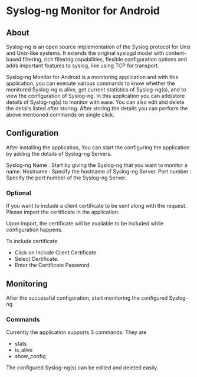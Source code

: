 # Syslog-ng Monitor for Android

## About ##

Syslog-ng is an open source implementation of the Syslog protocol for Unix and Unix-like systems. It extends the original syslogd model with content-based filtering, rich filtering capabilities, flexible configuration options and adds important features to syslog, like using TCP for transport.

Syslog-ng Monitor for Android is a monitoring application and with this application, you can execute various commands to know whether the monitored Syslog-ng is alive, get current statistics of Syslog-ng(s), and to view the configuration of Syslog-ng. In this application you can add/store details of Syslog-ng(s) to monitor with ease. You can also edit and delete the details listed after storing. After storing the details you can perform the above mentioned commands on single click.

## Configuration ##

After installing the application, You can start the configuring the application by adding the details of Syslog-ng Servers.

Syslog-ng Name : Start by giving the Syslog-ng that you want to monitor a name.
Hostname : Specify the hostname of Syslog-ng Server.
Port number : Specify the port number of the Syslog-ng Server.

### Optional ###

If you want to include a client certificate to be sent along with the request.
Please import the certificate in the application.

Upon import, the certificate will be available to be included while configuration happens.

To include certificate 

* Click on Include Client Certificate.
* Select Certificate.
* Enter the Certificate Password.

## Monitoring ##

After the successful configuration, start monitoring the configured Syslog-ng

### Commands ###

Currently the application supports 3 commands. They are

* stats
* is_alive
* show_config

The configured Syslog-ng(s) can be edited and deleted easily.